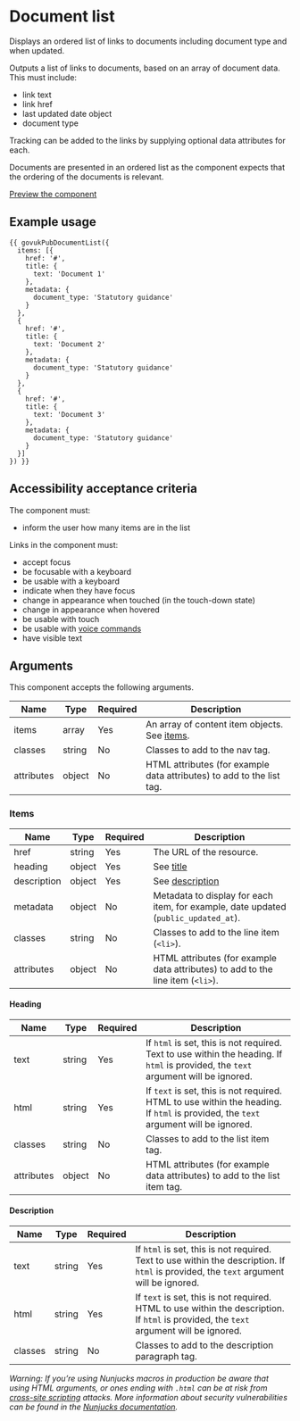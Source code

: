 # Document list

Displays an ordered list of links to documents including document type and when updated.

Outputs a list of links to documents, based on an array of document data. This must include:

- link text
- link href
- last updated date object
- document type

Tracking can be added to the links by supplying optional data attributes for each.

Documents are presented in an ordered list as the component expects that the ordering of the documents is relevant.

[Preview the component](https://govuk-publishing-frontend.herokuapp.com/components/document-list/)

## Example usage

```
{{ govukPubDocumentList({
  items: [{
    href: '#',
    title: {
      text: 'Document 1'
    },
    metadata: {
      document_type: 'Statutory guidance'
    }
  },
  {
    href: '#',
    title: {
      text: 'Document 2'
    },
    metadata: {
      document_type: 'Statutory guidance'
    }
  },
  {
    href: '#',
    title: {
      text: 'Document 3'
    },
    metadata: {
      document_type: 'Statutory guidance'
    }
  }]
}) }}
```

## Accessibility acceptance criteria

The component must:

- inform the user how many items are in the list

Links in the component must:

- accept focus
- be focusable with a keyboard
- be usable with a keyboard
- indicate when they have focus
- change in appearance when touched (in the touch-down state)
- change in appearance when hovered
- be usable with touch
- be usable with [voice commands](https://www.w3.org/WAI/perspectives/voice.html)
- have visible text

## Arguments

This component accepts the following arguments.

|Name|Type|Required|Description|
|---|---|---|---|
|items|array|Yes|An array of content item objects. See [items](#items).|
|classes|string|No|Classes to add to the nav tag.|
|attributes|object|No|HTML attributes (for example data attributes) to add to the list tag.|

### Items

|Name|Type|Required|Description|
|---|---|---|---|
|href|string|Yes|The URL of the resource.|
|heading|object|Yes|See [title](#heading)|
|description|object|Yes|See [description](#description)|
|metadata|object|No|Metadata to display for each item, for example, date updated (`public_updated_at`).|
|classes|string|No|Classes to add to the line item (`<li>`).|
|attributes|object|No|HTML attributes (for example data attributes) to add to the line item (`<li>`).|

#### Heading

|Name|Type|Required|Description|
|---|---|---|---|
|text|string|Yes|If `html` is set, this is not required. Text to use within the heading. If `html` is provided, the `text` argument will be ignored.|
|html|string|Yes|If `text` is set, this is not required. HTML to use within the heading. If `html` is provided, the `text` argument will be ignored.|
|classes|string|No|Classes to add to the list item tag.|
|attributes|object|No|HTML attributes (for example data attributes) to add to the list item tag.|

#### Description

|Name|Type|Required|Description|
|---|---|---|---|
|text|string|Yes|If `html` is set, this is not required. Text to use within the description. If `html` is provided, the `text` argument will be ignored.|
|html|string|Yes|If `text` is set, this is not required. HTML to use within the description. If `html` is provided, the `text` argument will be ignored.|
|classes|string|No|Classes to add to the description paragraph tag.|

*Warning: If you’re using Nunjucks macros in production be aware that using HTML arguments, or ones ending with `.html` can be at risk from [cross-site scripting](https://en.wikipedia.org/wiki/Cross-site_scripting) attacks. More information about security vulnerabilities can be found in the [Nunjucks documentation](https://mozilla.github.io/nunjucks/api.html#user-defined-templates-warning).*

